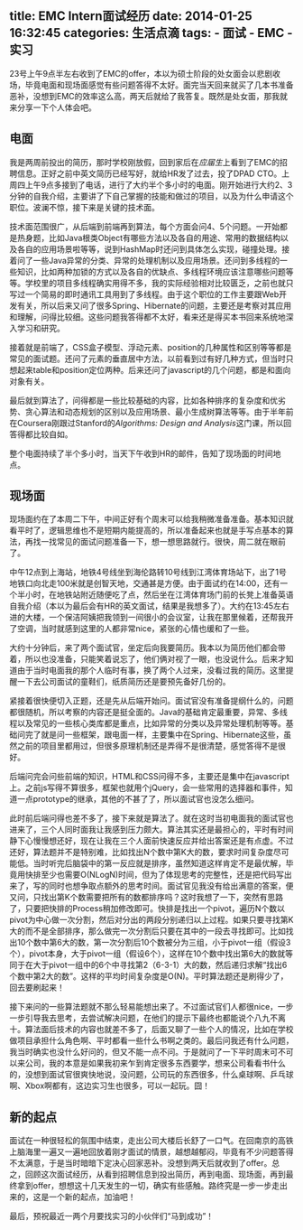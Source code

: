 title: EMC Intern面试经历
date: 2014-01-25 16:32:45
categories: 生活点滴
tags:
	- 面试
	- EMC
	- 实习
---

23号上午9点半左右收到了EMC的offer，本以为硕士阶段的处女面会以悲剧收场，毕竟电面和现场面感觉有些问题答得不太好。面完当天回来就买了几本书准备恶补，没想到EMC的效率这么高，两天后就给了我答复。既然是处女面，那我就来分享一下个人体会吧。

## 电面

我是两周前投出的简历，那时学校刚放假，回到家后在*应届生*上看到了EMC的招聘信息。正好之前中英文简历已经写好，就给HR发了过去，投了DPAD CTO。上周四上午9点多接到了电话，进行了大约半个多小时的电面。刚开始进行大约2、3分钟的自我介绍，主要讲了下自己掌握的技能和做过的项目，以及为什么申请这个职位。波澜不惊，接下来是关键的技术面。

技术面范围很广，从后端到前端再到算法，每个方面会问4、5个问题。一开始都是热身题，比如Java根类Object有哪些方法以及各自的用途、常用的数据结构以及各自的应用场景啦等等，说到HashMap时还问到具体怎么实现，碰撞处理。接着问了一些Java异常的分类、异常的处理机制以及应用场景。还问到多线程的一些知识，比如两种加锁的方式以及各自的优缺点、多线程环境应该注意哪些问题等等。学校里的项目多线程确实用得不多，我的实际经验相对比较匮乏，之前也就只写过一个简易的即时通讯工具用到了多线程。由于这个职位的工作主要跟Web开发有关，所以后来又问了很多Spring、Hibernate的问题，主要还是考察对其应用和理解，问得比较细。这些问题我答得都不太好，看来还是得买本书回来系统地深入学习和研究。

<!--more-->

接着就是前端了，CSS盒子模型、浮动元素、position的几种属性和区别等等都是常见的面试题。还问了元素的垂直居中方法，以前看到过有好几种方式，但当时只想起来table和position定位两种。后来还问了javascript的几个问题，都是和面向对象有关。

最后就到算法了，问得都是一些比较基础的内容，比如各种排序的复杂度和优劣势、贪心算法和动态规划的区别以及应用场景、最小生成树算法等等。由于半年前在Coursera刚跟过Stanford的*Algorithms: Design and Analysis*这门课，所以回答得都比较自如。

整个电面持续了半个多小时，当天下午收到HR的邮件，告知了现场面的时间地点。

## 现场面

现场面约在了本周二下午，中间正好有个周末可以给我稍微准备准备。基本知识就看平时了，逻辑思维也不是短期内能提高的，所以准备起来也就是手写点基本的算法，再找一找常见的面试问题准备一下，想一想思路就行。很快，周二就在眼前了。

中午12点到上海站，地铁4号线坐到海伦路转10号线到江湾体育场站下，出了1号地铁口向北走100米就是创智天地，交通甚是方便。由于面试约在14:00，还有一个半小时，在地铁站附近随便吃了点，然后坐在江湾体育场门前的长凳上准备英语自我介绍（本以为最后会有HR的英文面试，结果是我想多了）。大约在13:45左右进的大楼，一个保洁阿姨把我领到一间很小的会议室，让我在那里候着，还帮我开了空调，当时就感到这里的人都非常nice，紧张的心情也缓和了一些。

大约十分钟后，来了两个面试官，坐定后向我要简历。我本以为简历他们都会带着，所以也没准备，只能笑着说忘了，他们俩对视了一眼，也没说什么。后来才知道由于当时电面我的那个人临时有事，换了两个人过来，没看过我的简历。这里提醒一下去公司面试的童鞋们，纸质简历还是要预先备好几份的。

紧接着很快便切入正题，还是先从后端开始问。面试官没有准备提纲什么的，问题都很随机，所以考察的内容还是挺全面的。Java的基础肯定最重要，异常、多线程以及常见的一些核心类库都是重点，比如异常的分类以及异常处理机制等等。基础问完了就是问一些框架，跟电面一样，主要集中在Spring、Hibernate这些，虽然之前的项目里都用过，但很多原理机制还是弄得不是很清楚，感觉答得不是很好。

后端问完会问些前端的知识，HTML和CSS问得不多，主要还是集中在javascript上。之前js写得不算很多，框架也就用个jQuery，会一些常用的选择器和事件，知道一点prototype的继承，其他的不甚了了，所以面试官也没怎么细问。

此时前后端问得也差不多了，接下来就是算法了。就在这时当初电面我的面试官也进来了，三个人同时面我让我感到压力颇大。算法其实还是最担心的，平时有时间静下心慢慢想还好，现在让我在三个人面前快速反应并给出答案还是有点虚。不过还好，算法题并不是特别难，比如找出N个数中第K大的数，要求时间复杂度尽可能低。当时听完后脑袋中的第一反应就是排序，虽然知道这样肯定不是最优解，毕竟用快排至少也需要O(NLogN)时间，但为了体现思考的完整性，还是把代码写出来了，写的同时也想争取点额外的思考时间。面试官见我没有给出满意的答案，便又问，只找出第K个数需要把所有的数都排序吗？这时我想了一下，突然有思路了，只要把快排的Process稍加修改即可。快排是找出一个pivot，遍历N个数以pivot为中心做一次分割，然后对分出的两段分别递归以上过程。如果只要寻找第K大的而不是全部排序，那么做完一次分割后只要在其中的一段去寻找即可。比如找出10个数中第6大的数，第一次分割后10个数被分为三组，小于pivot一组（假设3个），pivot本身，大于pivot一组（假设6个），这样在10个数中找出第6大的数就等同于在大于pivot一组中的6个中寻找第2（6-3-1）大的数，然后递归求解“找出6个数中第2大的数”。这样的平均时间复杂度是O(N)。平时算法题还是刷得少了，回去要刷起来！

接下来问的一些算法题就不那么轻易能想出来了。不过面试官们人都很nice，一步一步引导我去思考，去尝试解决问题，在他们的提示下最终也都能说个八九不离十。算法面后技术的内容也就差不多了，后面又聊了一些个人的情况，比如在学校做项目承担什么角色啊、平时都看一些什么书啊之类的。最后问我还有什么问题，我当时确实也没什么好问的，但又不能一点不问。于是就问了一下平时周末可不可以来公司，我的本意是如果我初来乍到肯定很多东西要学，想来公司看看书什么的，没想到面试官很爽快地说，没问题，公司玩的东西很多，什么桌球啊、乒乓球啊、Xbox啊都有，这边实习生也很多，可以一起玩。囧！

## 新的起点

面试在一种很轻松的氛围中结束，走出公司大楼后长舒了一口气。在回南京的高铁上脑海里一遍又一遍地回放着刚才面试的情景，越想越郁闷，毕竟有不少问题答得不太满意，于是当时暗暗下定决心回家恶补。没想到两天后就收到了offer。总之，回顾这次面试经历，从看到招聘信息到投出简历，再到电面、现场面，再到最终拿到offer，想想这十几天发生的一切，确实有些感触。路终究是一步一步走出来的，这是一个新的起点，加油吧！

最后，预祝最近一两个月要找实习的小伙伴们“马到成功”！